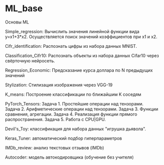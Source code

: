 # ML_base
Основы ML

Simple_regression: Вычислить значения линейной функции вида y=x1+3*x2. Осуществляется поиск значений коэффициентов при x1 и x2.

Cifr_identification: Распознать цифры из набора данных MNIST. 

Classification_Cifr10: Раcпознать объекты из набора данных Cifar10 через свёрточную нейросеть.

Regression_Economic: Предсказание курса доллара по N предыдущих значений

Stylization: Стилизация изображения через VGG-19

K_means: Построение классификации по ближайшим K соседям

PyTorch_Tensors: 
Задача 1. Простейшие операции над тензорами.
Задача 2. Арифметические операции над тензорами.
Задача 3. Функции сравнения, агрегации.
Задача 4. Реализация функции прямого распространения.
Задача 5. Работа с CPU|GPU.

Devil's_Toy: классификация для набора данных "игрушка дьявола".

Keras_Tuner: автоматический подбор гиперпараметров

IMDb_review: анализ текстовых отзывов (IMDb)

Autocoder: модель автокодировщика (обучение без учителя)

